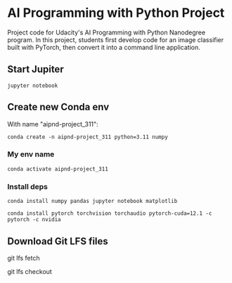 # AI Programming with Python Project

Project code for Udacity's AI Programming with Python Nanodegree program. In this project, students first develop code for an image classifier built with PyTorch, then convert it into a command line application.

## Start Jupiter

`jupyter notebook`

## Create new Conda env

With name "aipnd-project_311":

`conda create -n aipnd-project_311 python=3.11 numpy`

### My env name

`conda activate aipnd-project_311`

### Install deps

`conda install numpy pandas jupyter notebook matplotlib`

`conda install pytorch torchvision torchaudio pytorch-cuda=12.1 -c pytorch -c nvidia`

## Download Git LFS files

git lfs fetch

git lfs checkout